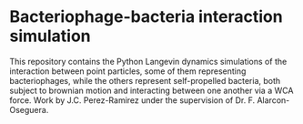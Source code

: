 # Bacteriophage-bacteria interaction simulation

This repository contains the Python Langevin dynamics simulations of the interaction between point particles, some of them representing bacteriophages, while the others represent self-propelled bacteria, both subject to brownian motion and interacting between one another via a WCA force. Work by J.C. Perez-Ramirez under the supervision of Dr. F. Alarcon-Oseguera.
